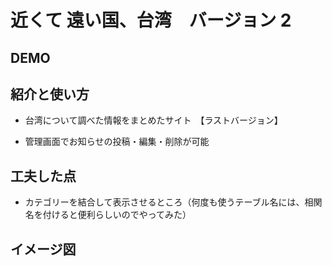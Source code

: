 # 近くて 遠い国、台湾　バージョン 2

## DEMO

## 紹介と使い方

- 台湾について調べた情報をまとめたサイト　【ラストバージョン】

- 管理画面でお知らせの投稿・編集・削除が可能

## 工夫した点

- カテゴリーを結合して表示させるところ（何度も使うテーブル名には、相関名を付けると便利らしいのでやってみた）

## イメージ図
